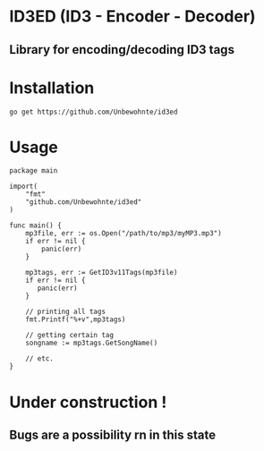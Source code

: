 # ID3ED (ID3 - Encoder - Decoder)
## Library for encoding/decoding ID3 tags

# Installation 
`go get https://github.com/Unbewohnte/id3ed`

# Usage

```
package main

import(
    "fmt"
    "github.com/Unbewohnte/id3ed"
)

func main() {
    mp3file, err := os.Open("/path/to/mp3/myMP3.mp3")
    if err != nil {
        panic(err)
    }

    mp3tags, err := GetID3v11Tags(mp3file)
    if err != nil {
       panic(err)
    }

    // printing all tags
    fmt.Printf("%+v",mp3tags)

    // getting certain tag
    songname := mp3tags.GetSongName()

    // etc.
}

```

# Under construction !
## Bugs are a possibility rn in this state